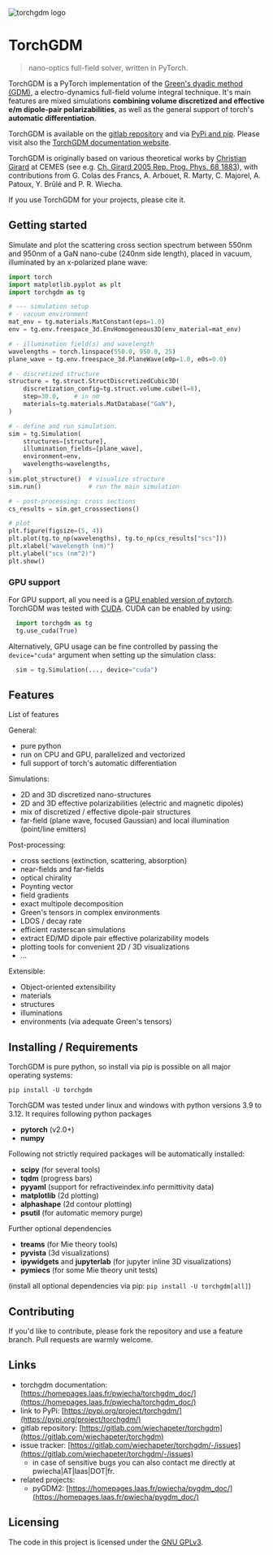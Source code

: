 ![torchgdm logo](https://homepages.laas.fr/pwiecha/_image_for_ext/torchgdm_logo.png)

# TorchGDM
> nano-optics full-field solver, written in PyTorch.

TorchGDM is a PyTorch implementation of the [Green's dyadic method (GDM)](https://doi.org/10.1088/0034-4885/68/8/R05), a electro-dynamics full-field volume integral technique. It's main features are mixed simulations **combining volume discretized and effective e/m dipole-pair polarizabilities**, as well as the general support of torch's **automatic differentiation**. 

TorchGDM is available on the [gitlab repository](https://gitlab.com/wiechapeter/torchgdm) and via [PyPi and pip](https://pypi.org/project/torchgdm/).  Please visit also the [TorchGDM documentation website](https://homepages.laas.fr/pwiecha/torchgdm_doc/).

TorchGDM is originally based on various theoretical works by [Christian Girard](https://scholar.google.de/citations?user=P3HnK28AAAAJ) at CEMES (see e.g. [Ch. Girard 2005 Rep. Prog. Phys. 68 1883](https://doi.org/10.1088/0034-4885/68/8/R05)), with contributions from G. Colas des Francs, A. Arbouet, R. Marty, C. Majorel, A. Patoux, Y. Brûlé and P. R. Wiecha.

If you use TorchGDM for your projects, please cite it.


## Getting started

Simulate and plot the scattering cross section spectrum between 550nm and 950nm of a GaN nano-cube (240nm side length), placed in vacuum, illuminated by an x-polarized plane wave:

```python
import torch
import matplotlib.pyplot as plt
import torchgdm as tg

# --- simulation setup
# - vacuum environment
mat_env = tg.materials.MatConstant(eps=1.0)
env = tg.env.freespace_3d.EnvHomogeneous3D(env_material=mat_env)

# - illumination field(s) and wavelength
wavelengths = torch.linspace(550.0, 950.0, 25)
plane_wave = tg.env.freespace_3d.PlaneWave(e0p=1.0, e0s=0.0)

# - discretized structure
structure = tg.struct.StructDiscretizedCubic3D(
    discretization_config=tg.struct.volume.cube(l=8),
    step=30.0,    # in nm
    materials=tg.materials.MatDatabase("GaN"),
)

# - define and run simulation.
sim = tg.Simulation(
    structures=[structure],
    illumination_fields=[plane_wave],
    environment=env,
    wavelengths=wavelengths,
)
sim.plot_structure()  # visualize structure
sim.run()             # run the main simulation

# - post-processing: cross sections
cs_results = sim.get_crosssections()

# plot
plt.figure(figsize=(5, 4))
plt.plot(tg.to_np(wavelengths), tg.to_np(cs_results["scs"]))
plt.xlabel("wavelength (nm)")
plt.ylabel("scs (nm^2)")
plt.show()
```


### GPU support

For GPU support, all you need is a [GPU enabled version of pytorch](https://pytorch.org/get-started/locally/). TorchGDM was tested with [CUDA](https://developer.nvidia.com/cuda-zone). CUDA can be enabled by using:

```python
  import torchgdm as tg
  tg.use_cuda(True)
```

Alternatively, GPU usage can be fine controlled by passing the `device="cuda"` argument when setting up the simulation class:

```python
  sim = tg.Simulation(..., device="cuda")
```


## Features

List of features

General:

* pure python
* run on CPU and GPU, parallelized and vectorized
* full support of torch's automatic differentiation

Simulations:

* 2D and 3D discretized nano-structures
* 2D and 3D effective polarizabilities (electric and magnetic dipoles)
* mix of discretized / effective dipole-pair structures
* far-field (plane wave, focused Gaussian) and local illumination (point/line emitters)

Post-processing:

* cross sections (extinction, scattering, absorption)
* near-fields and far-fields
* optical chirality
* Poynting vector
* field gradients
* exact multipole decomposition
* Green's tensors in complex environments
* LDOS / decay rate
* efficient rasterscan simulations
* extract ED/MD dipole pair effective polarizability models
* plotting tools for convenient 2D / 3D visualizations
* ...

Extensible:

* Object-oriented extensibility
* materials
* structures
* illuminations
* environments (via adequate Green's tensors)


## Installing / Requirements

TorchGDM is pure python, so install via pip is possible on all major operating systems:

```shell
pip install -U torchgdm
```

TorchGDM was tested under linux and windows with python versions 3.9 to 3.12. 
It requires following python packages

- **pytorch** (v2.0+)
- **numpy**

Following not strictly required packages will be automatically installed:

- **scipy** (for several tools)
- **tqdm** (progress bars)
- **pyyaml** (support for refractiveindex.info permittivity data)
- **matplotlib** (2d plotting)
- **alphashape** (2d contour plotting)
- **psutil** (for automatic memory purge)

Further optional dependencies

- **treams** (for Mie theory tools)
- **pyvista** (3d visualizations)
- **ipywidgets** and **jupyterlab** (for jupyter inline 3D visualizations)
- **pymiecs** (for some Mie theory unit tests)

(install all optional dependencies via pip: `pip install -U torchgdm[all]`)


## Contributing

If you'd like to contribute, please fork the repository and use a feature
branch. Pull requests are warmly welcome.


## Links

- torchgdm documentation: [https://homepages.laas.fr/pwiecha/torchgdm_doc/](https://homepages.laas.fr/pwiecha/torchgdm_doc/)
- link to PyPi: [https://pypi.org/project/torchgdm/](https://pypi.org/project/torchgdm/)
- gitlab repository: [https://gitlab.com/wiechapeter/torchgdm](https://gitlab.com/wiechapeter/torchgdm)
- issue tracker: [https://gitlab.com/wiechapeter/torchgdm/-/issues](https://gitlab.com/wiechapeter/torchgdm/-/issues)
  - in case of sensitive bugs you can also contact me directly at
    pwiecha|AT|laas|DOT|fr.
- related projects:
  - pyGDM2: [https://homepages.laas.fr/pwiecha/pygdm_doc/](https://homepages.laas.fr/pwiecha/pygdm_doc/)


## Licensing

The code in this project is licensed under the [GNU GPLv3](http://www.gnu.org/licenses/).
